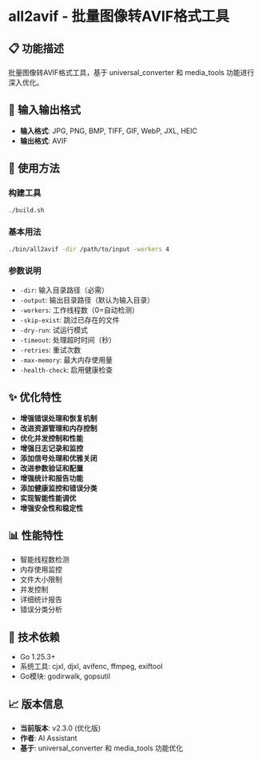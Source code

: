 # all2avif - 批量图像转AVIF格式工具

## 📋 功能描述

批量图像转AVIF格式工具，基于 universal_converter 和 media_tools 功能进行深入优化。

## 🔧 输入输出格式

- **输入格式**: JPG, PNG, BMP, TIFF, GIF, WebP, JXL, HEIC
- **输出格式**: AVIF

## 🚀 使用方法

### 构建工具
```bash
./build.sh
```

### 基本用法
```bash
./bin/all2avif -dir /path/to/input -workers 4
```

### 参数说明
- `-dir`: 输入目录路径（必需）
- `-output`: 输出目录路径（默认为输入目录）
- `-workers`: 工作线程数（0=自动检测）
- `-skip-exist`: 跳过已存在的文件
- `-dry-run`: 试运行模式
- `-timeout`: 处理超时时间（秒）
- `-retries`: 重试次数
- `-max-memory`: 最大内存使用量
- `-health-check`: 启用健康检查

## ✨ 优化特性

- **增强错误处理和恢复机制**
- **改进资源管理和内存控制**
- **优化并发控制和性能**
- **增强日志记录和监控**
- **添加信号处理和优雅关闭**
- **改进参数验证和配置**
- **增强统计和报告功能**
- **添加健康监控和错误分类**
- **实现智能性能调优**
- **增强安全性和稳定性**

## 📊 性能特性

- 智能线程数检测
- 内存使用监控
- 文件大小限制
- 并发控制
- 详细统计报告
- 错误分类分析

## 🔧 技术依赖

- Go 1.25.3+
- 系统工具: cjxl, djxl, avifenc, ffmpeg, exiftool
- Go模块: godirwalk, gopsutil

## 📈 版本信息

- **当前版本**: v2.3.0 (优化版)
- **作者**: AI Assistant
- **基于**: universal_converter 和 media_tools 功能优化
